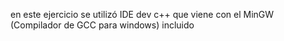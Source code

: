 en este ejercicio se utilizó IDE dev c++ que viene con el MinGW (Compilador de GCC para windows) incluido
